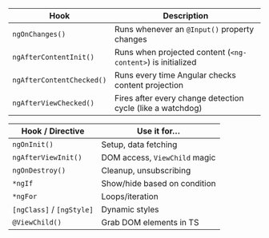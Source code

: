 | Hook                      | Description                                                 |
| ------------------------- | ----------------------------------------------------------- |
| `ngOnChanges()`           | Runs whenever an `@Input()` property changes                |
| `ngAfterContentInit()`    | Runs when projected content (`<ng-content>`) is initialized |
| `ngAfterContentChecked()` | Runs every time Angular checks content projection           |
| `ngAfterViewChecked()`    | Fires after every change detection cycle (like a watchdog)  |


| Hook / Directive          | Use it for…                   |
| ------------------------- | ----------------------------- |
| `ngOnInit()`              | Setup, data fetching          |
| `ngAfterViewInit()`       | DOM access, `ViewChild` magic |
| `ngOnDestroy()`           | Cleanup, unsubscribing        |
| `*ngIf`                   | Show/hide based on condition  |
| `*ngFor`                  | Loops/iteration               |
| `[ngClass]` / `[ngStyle]` | Dynamic styles                |
| `@ViewChild()`            | Grab DOM elements in TS       |
